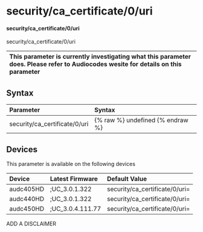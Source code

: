 ﻿---
description: security/ca_certificate/0/uri
search: false
---

# security/ca_certificate/0/uri

#### security/ca_certificate/0/uri

security/ca_certificate/0/uri


| This parameter is currently investigating what this parameter does. Please refer to Audiocodes wesite for details on this parameter | 
| :--- |

## Syntax
| Parameter | Syntax |
| :--- | :--- |
|security/ca_certificate/0/uri | {% raw %} undefined {% endraw %}|

## Devices
This parameter is available on the following devices

| Device | Latest Firmware | Default Value |
|:---|:---|:---|
| audc405HD | ;UC_3.0.1.322 | security/ca_certificate/0/uri= 
| audc440HD | ;UC_3.0.1.322 | security/ca_certificate/0/uri= 
| audc450HD | ;UC_3.0.4.111.77 | security/ca_certificate/0/uri= 

ADD A DISCLAIMER
